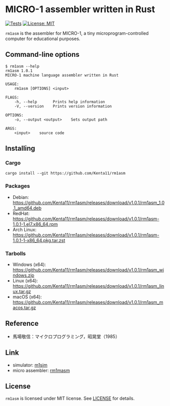 # MICRO-1 assembler written in Rust

[![Tests](https://github.com/Kenta11/rm1asm/actions/workflows/main.yml/badge.svg)](https://github.com/Kenta11/rm1asm/actions/workflows/main.yml)
[![License: MIT](https://img.shields.io/badge/License-MIT-blue.svg)](https://opensource.org/licenses/MIT)

`rm1asm` is the assembler for MICRO-1, a tiny microprogram-controlled computer for educational purposes.

## Command-line options

```
$ rm1asm --help
rm1asm 1.0.1
MICRO-1 machine language assembler written in Rust

USAGE:
    rm1asm [OPTIONS] <input>

FLAGS:
    -h, --help       Prints help information
    -V, --version    Prints version information

OPTIONS:
    -o, --output <output>    Sets output path

ARGS:
    <input>    source code
```

## Installing

### Cargo

```
cargo install --git https://github.com/Kenta11/rm1asm
```

### Packages

- Debian: https://github.com/Kenta11/rm1asm/releases/download/v1.0.1/rm1asm_1.0.1_amd64.deb
- RedHat: https://github.com/Kenta11/rm1asm/releases/download/v1.0.1/rm1asm-1.0.1-1.el7.x86_64.rpm
- Arch Linux: https://github.com/Kenta11/rm1asm/releases/download/v1.0.1/rm1asm-1.0.1-1-x86_64.pkg.tar.zst

### Tarbolls

- Windows (x64): https://github.com/Kenta11/rm1asm/releases/download/v1.0.1/rm1asm_windows.zip
- Linux (x64): https://github.com/Kenta11/rm1asm/releases/download/v1.0.1/rm1asm_linux.tar.gz
- macOS (x64): https://github.com/Kenta11/rm1asm/releases/download/v1.0.1/rm1asm_macos.tar.gz

## Reference

- 馬場敬信：マイクロプログラミング，昭晃堂（1985）

## Link

- simulator: [m1sim](https://github.com/kaien3/micro1)
- micro assembler: [rm1masm](https://github.com/Kenta11/rm1masm)

## License

`rm1asm` is licensed under MIT license. See [LICENSE](LICENSE) for details.